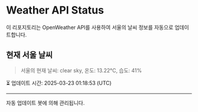
# Weather API Status

이 리포지토리는 OpenWeather API를 사용하여 서울의 날씨 정보를 자동으로 업데이트합니다.

## 현재 서울 날씨
> 서울의 현재 날씨: clear sky, 온도: 13.22°C, 습도: 41%

⏳ 업데이트 시간: 2025-03-23 01:18:53 (UTC)

---
자동 업데이트 봇에 의해 관리됩니다.
